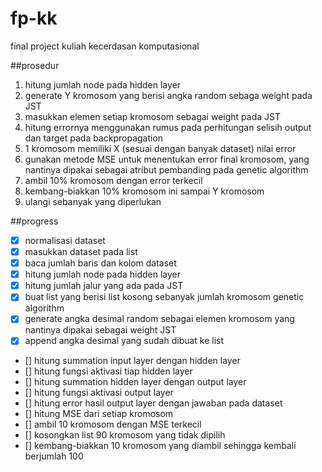 # fp-kk
final project kuliah kecerdasan komputasional

##prosedur
1. hitung jumlah node pada hidden layer
2. generate Y kromosom yang berisi angka random sebaga weight pada JST
3. masukkan elemen setiap kromosom sebagai weight pada JST
4. hitung errornya menggunakan rumus pada perhitungan selisih output dan target pada backpropagation
5. 1 kromosom memiliki X (sesuai dengan banyak dataset) nilai error
5. gunakan metode MSE untuk menentukan error final kromosom, yang nantinya dipakai sebagai atribut pembanding pada genetic algorithm
6. ambil 10% kromosom dengan error terkecil
7. kembang-biakkan 10% kromosom ini sampai Y kromosom
8. ulangi sebanyak yang diperlukan

##progress
- [x] normalisasi dataset
- [x] masukkan dataset pada list
- [x] baca jumlah baris dan kolom dataset
- [x] hitung jumlah node pada hidden layer
- [x] hitung jumlah jalur yang ada pada JST
- [x] buat list yang berisi list kosong sebanyak jumlah kromosom genetic algorithm
- [x] generate angka desimal random sebagai elemen kromosom yang nantinya dipakai sebagai weight JST
- [x] append angka desimal yang sudah dibuat ke list
- [] hitung summation input layer dengan hidden layer
- [] hitung fungsi aktivasi tiap hidden layer
- [] hitung summation hidden layer dengan output layer
- [] hitung fungsi aktivasi output layer
- [] hitung error hasil output layer dengan jawaban pada dataset
- [] hitung MSE dari setiap kromosom
- [] ambil 10 kromosom dengan MSE terkecil
- [] kosongkan list 90 kromosom yang tidak dipilih
- [] kembang-biakkan 10 kromosom yang diambil sehingga kembali berjumlah 100
